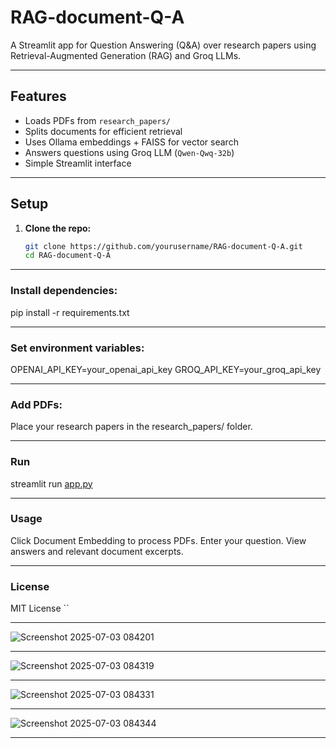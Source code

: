 # RAG-document-Q-A

A Streamlit app for Question Answering (Q&A) over research papers using Retrieval-Augmented Generation (RAG) and Groq LLMs.

---

## Features

- Loads PDFs from `research_papers/`
- Splits documents for efficient retrieval
- Uses Ollama embeddings + FAISS for vector search
- Answers questions using Groq LLM (`Qwen-Qwq-32b`)
- Simple Streamlit interface

---

## Setup

1. **Clone the repo:**
   ```sh
   git clone https://github.com/yourusername/RAG-document-Q-A.git
   cd RAG-document-Q-A

---

### Install dependencies:
pip install -r requirements.txt

---

### Set environment variables:
OPENAI_API_KEY=your_openai_api_key
GROQ_API_KEY=your_groq_api_key

---

### Add PDFs:
Place your research papers in the research_papers/ folder.

---

### Run
streamlit run [app.py](http://_vscodecontentref_/0)

---

### Usage
Click Document Embedding to process PDFs.
Enter your question.
View answers and relevant document excerpts.


---

### License
MIT License ``

---

![Screenshot 2025-07-03 084201](https://github.com/user-attachments/assets/d9ce8d92-0b20-4870-870f-c3fb1f9b9b80)

---

![Screenshot 2025-07-03 084319](https://github.com/user-attachments/assets/d328f49b-714b-4819-a3fb-391c88d3c2b0)

---

![Screenshot 2025-07-03 084331](https://github.com/user-attachments/assets/63fbd72e-b1bf-43cb-9d32-beb3accc2d06)

---

![Screenshot 2025-07-03 084344](https://github.com/user-attachments/assets/313291ba-cca5-45ea-9e72-0a60f317808c)

---





